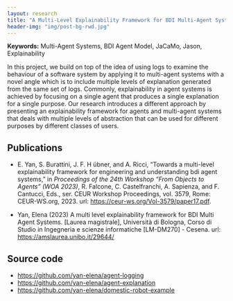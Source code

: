 ```yaml
---
layout: research
title: "A Multi-Level Explainability Framework for BDI Multi-Agent Systems"
header-img: "img/post-bg-rwd.jpg"
---
```


**Keywords:** Multi-Agent Systems, BDI Agent Model, JaCaMo, Jason, Explainability

In this project, we build on top of the idea of using logs to examine the behaviour of a software system by applying it to multi-agent systems with a novel angle which is to include multiple levels of explanation generated from the same set of logs. Commonly, explainability in agent systems is achieved by focusing on a single agent that produces a single explanation for a single purpose. Our research introduces a different approach by presenting an explainability framework for agents and multi-agent systems that deals with multiple levels of abstraction that can be used for different purposes by different classes of users.

## Publications
- E. Yan, S. Burattini, J. F. H ̈ubner, and A. Ricci, “Towards a multi-level explainability
framework for engineering and understanding bdi agent systems,” in *Proceedings of the 24th
Workshop “From Objects to Agents” (WOA 2023)*, R. Falcone, C. Castelfranchi,
A. Sapienza, and F. Cantucci, Eds., ser. CEUR Workshop Proceedings, vol. 3579, Rome:
CEUR-WS.org, 2023. url: https://ceur-ws.org/Vol-3579/paper17.pdf.

- Yan, Elena (2023) A multi level explainability framework for BDI Multi Agent Systems. [Laurea magistrale], Università di Bologna, Corso di Studio in Ingegneria e scienze informatiche [LM-DM270] - Cesena. url: https://amslaurea.unibo.it/29644/

## Source code 
- https://github.com/yan-elena/agent-logging
- https://github.com/yan-elena/agent-explanation
- https://github.com/yan-elena/domestic-robot-example